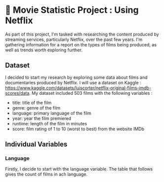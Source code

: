 # 📌 Movie Statistic Project : Using Netflix 

As part of this project, I'm tasked with researching the content produced by streaming services, particularly Netflix, over the past few years. I'm gathering information for a report on the types of films being produced, as well as trends worth exploring further. 

## Dataset

I decided to start my research by exploring some data about films and documentaries produced by Netflix. I will use a dataset on Kaggle : https://www.kaggle.com/datasets/luiscorter/netflix-original-films-imdb-scores/data. My dataset included 503 films with the following variables : 

* title: title of the film
* genre: genre of the film
* language: primary language of the film
* year: year the film premiered
* runtime: length of the film in minutes
* score: film rating of 1 to 10 (worst to best) from the website IMDb

## Individual Variables
### Language

Firstly, I decide to start with the language variable. The table that follows gives the count of films in ach language. 
